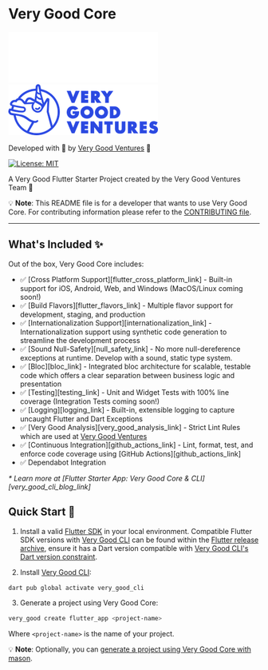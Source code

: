# Very Good Core

[![Very Good Ventures][logo_white]][very_good_ventures_link_dark]
[![Very Good Ventures][logo_black]][very_good_ventures_link_light]

Developed with 💙 by [Very Good Ventures][very_good_ventures_link] 🦄

[![License: MIT][license_badge]][license_link]

A Very Good Flutter Starter Project created by the Very Good Ventures Team 🦄

💡 **Note**: This README file is for a developer that wants to use Very Good Core. For contributing information please refer to the [CONTRIBUTING file](./CONTRIBUTING.md).

---

## What's Included ✨

Out of the box, Very Good Core includes:

- ✅ [Cross Platform Support][flutter_cross_platform_link] - Built-in support for iOS, Android, Web, and Windows (MacOS/Linux coming soon!)
- ✅ [Build Flavors][flutter_flavors_link] - Multiple flavor support for development, staging, and production
- ✅ [Internationalization Support][internationalization_link] - Internationalization support using synthetic code generation to streamline the development process
- ✅ [Sound Null-Safety][null_safety_link] - No more null-dereference exceptions at runtime. Develop with a sound, static type system.
- ✅ [Bloc][bloc_link] - Integrated bloc architecture for scalable, testable code which offers a clear separation between business logic and presentation
- ✅ [Testing][testing_link] - Unit and Widget Tests with 100% line coverage (Integration Tests coming soon!)
- ✅ [Logging][logging_link] - Built-in, extensible logging to capture uncaught Flutter and Dart Exceptions
- ✅ [Very Good Analysis][very_good_analysis_link] - Strict Lint Rules which are used at [Very Good Ventures][very_good_ventures_link]
- ✅ [Continuous Integration][github_actions_link] - Lint, format, test, and enforce code coverage using [GitHub Actions][github_actions_link]
- ✅ Dependabot Integration

_\* Learn more at [Flutter Starter App: Very Good Core & CLI][very_good_cli_blog_link]_

## Quick Start 🚀

1. Install a valid [Flutter SDK](https://docs.flutter.dev/get-started/install) in your local environment. Compatible Flutter SDK versions with [Very Good CLI][very_good_cli_link] can be found within the [Flutter release archive](https://docs.flutter.dev/release/archive), ensure it has a Dart version compatible with [Very Good CLI's Dart version constraint](https://github.com/VeryGoodOpenSource/very_good_cli/blob/main/pubspec.yaml).

2. Install [Very Good CLI][very_good_cli_link]:

```sh
dart pub global activate very_good_cli
```

3. Generate a project using Very Good Core:

```sh
very_good create flutter_app <project-name>
```

Where `<project-name>` is the name of your project.

💡 **Note**: Optionally, you can [generate a project using Very Good Core with mason](https://brickhub.dev/bricks/very_good_core/0.4.0#usage).

[license_badge]: https://img.shields.io/badge/license-MIT-blue.svg
[license_link]: https://opensource.org/licenses/MIT
[logo_black]: https://raw.githubusercontent.com/VGVentures/very_good_brand/main/styles/README/vgv_logo_black.png#gh-light-mode-only
[logo_white]: https://raw.githubusercontent.com/VGVentures/very_good_brand/main/styles/README/vgv_logo_white.png#gh-dark-mode-only
[very_good_cli_link]: https://github.com/VeryGoodOpenSource/very_good_cli
[very_good_ventures_link]: https://verygood.ventures/?utm_source=github&utm_medium=banner&utm_campaign=core
[very_good_ventures_link_dark]: https://verygood.ventures/?utm_source=github&utm_medium=banner&utm_campaign=core#gh-dark-mode-only
[very_good_ventures_link_light]: https://verygood.ventures/?utm_source=github&utm_medium=banner&utm_campaign=core#gh-light-mode-only
